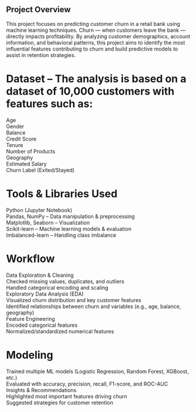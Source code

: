 ## Project Overview

This project focuses on predicting customer churn in a retail bank using machine learning techniques. Churn — when customers leave the bank — directly impacts profitability. By analyzing customer demographics, account information, and behavioral patterns, this project aims to identify the most influential features contributing to churn and build predictive models to assist in retention strategies.

# Dataset – The analysis is based on a dataset of 10,000 customers with features such as:
Age<br>
Gender<br>
Balance<br>
Credit Score<br>
Tenure<br>
Number of Products<br>
Geography<br>
Estimated Salary<br>
Churn Label (Exited/Stayed)<br>

# Tools & Libraries Used
Python (Jupyter Notebook)<br>
Pandas, NumPy – Data manipulation & preprocessing<br>
Matplotlib, Seaborn – Visualization<br>
Scikit-learn – Machine learning models & evaluation<br>
Imbalanced-learn – Handling class imbalance<br>

# Workflow

Data Exploration & Cleaning<br>
Checked missing values, duplicates, and outliers<br>
Handled categorical encoding and scaling<br>
Exploratory Data Analysis (EDA)<br>
Visualized churn distribution and key customer features<br>
Identified relationships between churn and variables (e.g., age, balance, geography)<br>
Feature Engineering<br>
Encoded categorical features<br>
Normalized/standardized numerical features<br>

# Modeling
Trained multiple ML models (Logistic Regression, Random Forest, XGBoost, etc.)<br>
Evaluated with accuracy, precision, recall, F1-score, and ROC-AUC<br>
Insights & Recommendations<br>
Highlighted most important features driving churn<br>
Suggested strategies for customer retention

